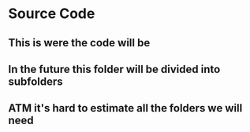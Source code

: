 # Source Code

## This is were the code will be
## In the future this folder will be divided into subfolders
## ATM it's hard to estimate all the folders we will need